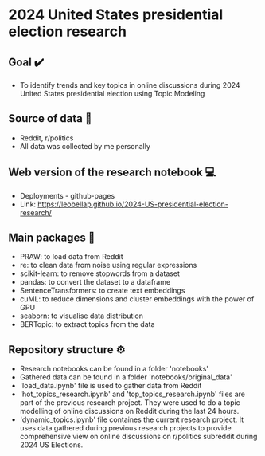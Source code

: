 # 2024 United States presidential election research

## Goal :heavy_check_mark:

- To identify trends and key topics in online discussions during 2024 United States presidential election using Topic Modeling

## Source of data :microscope:

- Reddit, r/politics
- All data was collected by me personally

## Web version of the research notebook :computer:

- Deployments - github-pages
- Link: <https://leobellap.github.io/2024-US-presidential-election-research/>

## Main packages :wrench:

- PRAW: to load data from Reddit
- re: to clean data from noise using regular expressions
- scikit-learn: to remove stopwords from a dataset
- pandas: to convert the dataset to a dataframe
- SentenceTransformers: to create text embeddings
- cuML: to reduce dimensions and cluster embeddings with the power of GPU
- seaborn: to visualise data distribution
- BERTopic: to extract topics from the data

## Repository structure :gear:

- Research notebooks can be found in a folder 'notebooks'
- Gathered data can be found in a folder 'notebooks/original_data'
- 'load_data.ipynb' file is used to gather data from Reddit
- 'hot_topics_research.ipynb' and 'top_topics_research.ipynb' files are part of the previous research project. They were used to do a topic modelling of online discussions on Reddit during the last 24 hours.
- 'dynamic_topics.ipynb' file containes the current research project. It uses data gathered during previous research projects to provide comprehensive view on online discussions on r/politics subreddit during 2024 US Elections.
